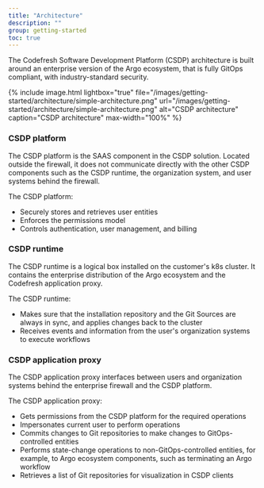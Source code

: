 ```yaml
---
title: "Architecture"
description: ""
group: getting-started
toc: true
---
```


The Codefresh Software Development Platform (CSDP) architecture is built around an enterprise version of the Argo ecosystem, that is fully GitOps compliant, with industry-standard security.


{% include
image.html
lightbox="true"
file="/images/getting-started/architecture/simple-architecture.png"
url="/images/getting-started/architecture/simple-architecture.png"
alt="CSDP architecture"
caption="CSDP architecture"
max-width="100%"
%}

### CSDP platform
The CSDP platform is the SAAS component in the CSDP solution. Located outside the firewall, it does not communicate directly with the other CSDP components such as the CSDP runtime, the organization system, and user systems behind the firewall.  

The CSDP platform:
* Securely stores and retrieves user entities
* Enforces the permissions model
* Controls authentication, user management, and billing

### CSDP runtime
The CSDP runtime is a logical box installed on the customer's k8s cluster. It contains the enterprise distribution of the Argo ecosystem and the Codefresh application proxy.  

The CSDP runtime:
* Makes sure that the installation repository and the Git Sources are always in sync, and applies changes back to the cluster
* Receives events and information from the user's organization systems to execute workflows

### CSDP application proxy
The CSDP application proxy interfaces between users and organization systems behind the enterprise firewall and the CSDP platform. 

The CSDP application proxy:
* Gets permissions from the CSDP platform for the required operations  
* Impersonates current user to perform operations
* Commits changes to Git repositories to make changes to GitOps-controlled entities
* Performs state-change operations to non-GitOps-controlled entities, for example, to Argo ecosystem components, such as terminating an Argo workflow
* Retrieves a list of Git repositories for visualization in CSDP clients

